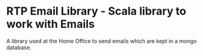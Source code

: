 RTP Email Library - Scala library to work with Emails
======================================================

A library used at the Home Office to send emails which are kept in a mongo database.
